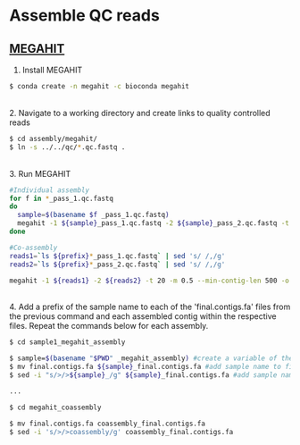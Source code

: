 # Assemble QC reads

## [MEGAHIT](https://academic.oup.com/bioinformatics/article/31/10/1674/177884)

1. Install MEGAHIT

```bash
$ conda create -n megahit -c bioconda megahit
```

\
2. Navigate to a working directory and create links to quality controlled reads

```bash
$ cd assembly/megahit/
$ ln -s ../../qc/*.qc.fastq .
```

\
3. Run MEGAHIT

```bash
#Individual assembly
for f in *_pass_1.qc.fastq
do
  sample=$(basename $f _pass_1.qc.fastq)
  megahit -1 ${sample}_pass_1.qc.fastq -2 ${sample}_pass_2.qc.fastq -t 20 -m 0.5 --min-contig-len 500 -o ${sample}_megahit_assembly  >& ${sample}_megahit.log.txt
done

#Co-assembly
reads1=`ls ${prefix}*_pass_1.qc.fastq` | sed 's/ /,/g'
reads2=`ls ${prefix}*_pass_2.qc.fastq` | sed 's/ /,/g'

megahit -1 ${reads1} -2 ${reads2} -t 20 -m 0.5 --min-contig-len 500 -o megahit_coassembly >& megahit_coassembly.log.txt
```

\
4. Add a prefix of the sample name to each of the 'final.contigs.fa' files from the previous command and each assembled contig within the respective files. Repeat the commands below for each assembly. 

```bash
$ cd sample1_megahit_assembly

$ sample=$(basename "$PWD" _megahit_assembly) #create a variable of the sample name from the directory name
$ mv final.contigs.fa ${sample}_final.contigs.fa #add sample name to file name
$ sed -i "s/>/>${sample}_/g" ${sample}_final.contigs.fa #add sample name to the beginning of each contig

...

$ cd megahit_coassembly

$ mv final.contigs.fa coassembly_final.contigs.fa
$ sed -i 's/>/>coassembly/g' coassembly_final.contigs.fa
```

